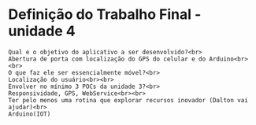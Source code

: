 # Definição do Trabalho Final - unidade 4
    Qual e o objetivo do aplicativo a ser desenvolvido?<br>
    Abertura de porta com localização do GPS do celular e do Arduino<br><br>
    O que faz ele ser essencialmente móvel?<br>
    Localização do usuário<br><br>
    Envolver no mínimo 3 POCs da unidade 3?<br>
    Responsividade, GPS, WebService<br><br>
    Ter pelo menos uma rotina que explorar recursos inovador (Dalton vai ajudar)<br>
    Arduino(IOT)